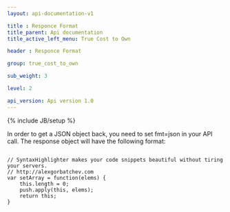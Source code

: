 ```yaml
---
layout: api-documentation-v1

title : Responce Format
title_parent: Api documentation
title_active_left_menu: True Cost to Own

header : Responce Format

group: true_cost_to_own

sub_weight: 3

level: 2

api_version: Api version 1.0
---
```

{% include JB/setup %}

   			
<p>In order to get a JSON object back, you need to set fmt=json in your API call. The response object will have the following format:
</p>

<pre>
<code class="prettyprint">
// SyntaxHighlighter makes your code snippets beautiful without tiring your servers.
// http://alexgorbatchev.com
var setArray = function(elems) {
    this.length = 0;
    push.apply(this, elems);
    return this;
}
</code>		
	
</pre>
 
